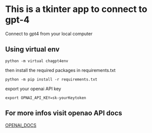 # This is a tkinter app to connect to gpt-4
Connect to gpt4 from your local computer
## Using virtual env
```
python -m virtual chagpt4env
```
then install the required packages in requirements.txt

```
python -m pip install -r requirements.txt

```
export your openai API key

```
export OPNAI_API_KEY=sk-yourKeytoken

```
## For more infos visit openao API docs
<a href="https://platform.openai.com/docs/introduction">OPENAI_DOCS</a>